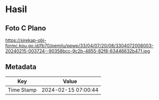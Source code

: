 # Hasil

## Foto C Plano

https://sirekap-obj-formc.kpu.go.id/fb70/pemilu/ppwp/33/04/07/20/08/3304072008003-20240215-003724--90358bcc-9c2b-4855-82f8-63446632b471.jpg


## Metadata

| Key        | Value               |
| ---------- | ------------------- |
| Time Stamp | 2024-02-15 07:00:44 |




